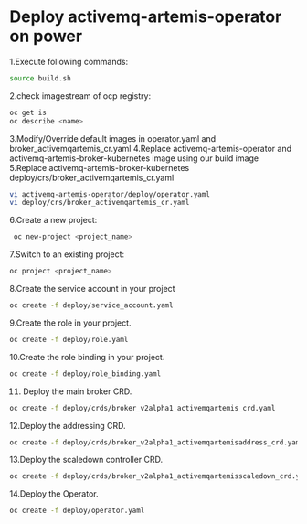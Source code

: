 # Deploy activemq-artemis-operator on power
1.Execute following commands:
```bash
source build.sh
```
2.check imagestream of ocp registry:
```bash
oc get is
oc describe <name>
```
3.Modify/Override default images in operator.yaml and broker_activemqartemis_cr.yaml 
4.Replace activemq-artemis-operator and activemq-artemis-broker-kubernetes image using our build image
5.Replace activemq-artemis-broker-kubernetes deploy/crs/broker_activemqartemis_cr.yaml

```bash
vi activemq-artemis-operator/deploy/operator.yaml
vi deploy/crs/broker_activemqartemis_cr.yaml
```
6.Create a new project:
```bash
 oc new-project <project_name>
 ```
 7.Switch to an existing project:
 ```bash
 oc project <project_name>
 ```
 8.Create the service account in your project
 ```bash
 oc create -f deploy/service_account.yaml
 ```
 9.Create the role in your project.
 ```bash
 oc create -f deploy/role.yaml
 ```
 10.Create the role binding in your project.
 ```bash
 oc create -f deploy/role_binding.yaml
 ```
 11. Deploy the main broker CRD.
 ```bash
 oc create -f deploy/crds/broker_v2alpha1_activemqartemis_crd.yaml
 ```
 12.Deploy the addressing CRD.
 ```bash
 oc create -f deploy/crds/broker_v2alpha1_activemqartemisaddress_crd.yaml
 ```
 13.Deploy the scaledown controller CRD.
 ```bash
 oc create -f deploy/crds/broker_v2alpha1_activemqartemisscaledown_crd.yaml
 ```
 14.Deploy the Operator.
 ```bash
 oc create -f deploy/operator.yaml
 ```
